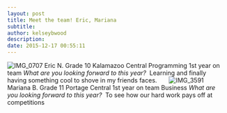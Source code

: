 ```yaml
---
layout: post
title: Meet the team! Eric, Mariana
subtitle:
author: kelseybwood
description:
date: 2015-12-17 00:55:11
---
```


![IMG_0707](/wp-content/uploads/2015/12/IMG_07071-202x300.jpg) Eric N. Grade 10 Kalamazoo Central Programming 1st year on team _What are you looking forward to this year?_  Learning and finally having something cool to shove in my friends faces.       ![IMG_3591](http://strykeforce.org/wp-content/uploads/2015/12/IMG_3591-225x300.png)  Mariana B. Grade 11 Portage Central 1st year on team Business _What are you looking forward to this year?_  To see how our hard work pays off at competitions
